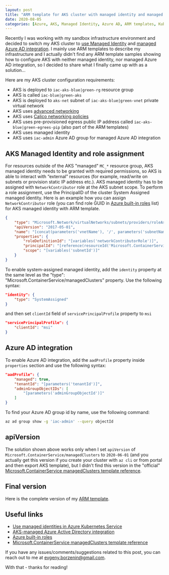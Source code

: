 ```yaml
---
layout: post
title: "ARM template for AKS cluster with managed identity and managed Azure AD integration"
date: 2020-08-05
categories: [Azure, AKS, Managed Identity, Azure AD, ARM templates, Kubernetes, Infrastructure as Code]
---
```


Recently I was working with my sandbox infrastructure environment and decided to switch my AKS cluster to [use Managed Identity](https://docs.microsoft.com/en-us/azure/aks/use-managed-identity) and [managed Azure AD integration](https://docs.microsoft.com/en-us/azure/aks/managed-aad). I mainly use ARM templates to describe my infrastructure and I actually didn't find any ARM template samples showing how to configure AKS with neither managed identity, nor managed Azure AD integration, so I decided to share what I finally came up with as a solution...

Here are my AKS cluster configuration requirements:

* AKS is deployed to `iac-aks-blue|green-rg` resource group
* AKS is called `iac-blue|green-aks`
* AKS is deployed to `aks-net` subnet of `iac-aks-blue|green-vnet` private virtual network
* AKS uses [advanced networking](https://docs.microsoft.com/en-us/azure/aks/configure-azure-cni)
* AKS uses [Calico networking policies](https://docs.microsoft.com/en-us/azure/aks/use-network-policies)
* AKS uses pre-provisioned egress public IP address called `iac-aks-blue|green-egrees-pip` (also part of the ARM templates)
* AKS uses managed identity
* AKS uses `iac-admin` Azure AD group for managed Azure AD integration

## AKS Managed Identity and role assignment

For resources outside of the AKS "managed" `MC_*` resource group, AKS managed identity needs to be granted with required permissions, so AKS is able to interact with “external” resources (for example, read/write on subnets or provision static IP address etc.). AKS managed identity has to be assigned with `NetworkContributor` role at the AKS subnet scope. To perform a role assignment, use the PrincipalID of the cluster System Assigned managed identity. Here is an example how you can assign `NetworkContributor` role (you can find role GUID in [Azure built-in roles](https://docs.microsoft.com/en-us/azure/role-based-access-control/built-in-roles) list) for AKS managed identity with ARM template.

```json
{
    "type": "Microsoft.Network/virtualNetworks/subnets/providers/roleAssignments",
    "apiVersion": "2017-05-01",
    "name": "[concat(parameters('vnetName'), '/', parameters('subnetName'), '/Microsoft.Authorization/', guid(resourceGroup().id, 'akstovnet'))]",
    "properties": {
        "roleDefinitionId": "[variables('networkContributorRole')]",
        "principalId": "[reference(resourceId('Microsoft.ContainerService/managedClusters/', parameters('clusterName')), '2020-06-01', 'Full').identity.principalId]",
        "scope": "[variables('subnetId')]"
    }
}
```

To enable system-assigned managed identity, add the `identity` property at the same level as the "type": "Microsoft.ContainerService/managedClusters" property. Use the following syntax:

```json
"identity": {
    "type": "SystemAssigned"
}
```

and then set `clientId` field of `servicePrincipalProfile` property to `msi`  

```json
"servicePrincipalProfile": {
    "clientId": "msi"
}
```

## Azure AD integration

To enable Azure AD integration, add the `aadProfile` property inside `properties` section and use the following syntax:

```json
"aadProfile": {
    "managed": true,
    "tenantId": "[parameters('tenantId')]",
    "adminGroupObjectIDs": [
        "[parameters('adminGroupObjectId')]"
    ]
}
```

To find your Azure AD group id by name, use the following command:

```bash
az ad group show -g 'iac-admin' --query objectId
```

## apiVersion

The solution shown above works only when I set `apiVersion` of `Microsoft.ContainerService/managedClusters` to `2020-06-01` (and you actually get this version if you create your cluster with `az cli` or from portal and then export AKS template), but I didn't find this version in the "official" [Microsoft.ContainerService managedClusters template reference](https://docs.microsoft.com/en-us/azure/templates/microsoft.containerservice/managedclusters).

## Final version

Here is the complete version of my [ARM template](https://github.com/evgenyb/arm/blob/master/aks/).

## Useful links

* [Use managed identities in Azure Kubernetes Service](https://docs.microsoft.com/en-us/azure/aks/use-managed-identity)
* [AKS-managed Azure Active Directory integration](https://docs.microsoft.com/en-us/azure/aks/managed-aad)
* [Azure built-in roles](https://docs.microsoft.com/en-us/azure/role-based-access-control/built-in-roles)
* [Microsoft.ContainerService managedClusters template reference](https://docs.microsoft.com/en-us/azure/templates/microsoft.containerservice/managedclusters)

If you have any issues/comments/suggestions related to this post, you can reach out to me at evgeny.borzenin@gmail.com.

With that - thanks for reading!

